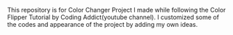 This repository is for Color Changer Project I made while following the Color Flipper Tutorial by Coding Addict(youtube channel). I customized some of the codes and appearance of the project by adding my own ideas.
